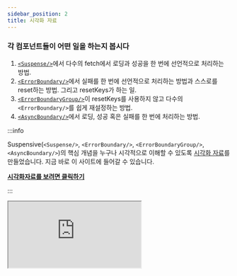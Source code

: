 ```yaml
---
sidebar_position: 2
title: 시각화 자료
---
```


### 각 컴포넌트들이 어떤 일을 하는지 봅시다

1. [`<Suspense/>`](/docs/react/src/Suspense.i18n)에서 다수의 fetch에서 로딩과 성공을 한 번에 선언적으로 처리하는 방법.
2. [`<ErrorBoundary/>`](/docs/react/src/ErrorBoundary.i18n)에서 실패를 한 번에 선언적으로 처리하는 방법과 스스로를 reset하는 방법. 그리고 resetKeys가 하는 일.
3. [`<ErrorBoundaryGroup/>`](/docs/react/src/ErrorBoundaryGroup.i18n)이 resetKeys를 사용하지 않고 다수의 `<ErrorBoundary/>`를 쉽게 재설정하는 방법.
4. [`<AsyncBoundary/>`](/docs/react/src/AsyncBoundary.i18n)에서 로딩, 성공 혹은 실패를 한 번에 처리하는 방법.

:::info

Suspensive(`<Suspense/>`, `<ErrorBoundary/>`, `<ErrorBoundaryGroup/>`, `<AsyncBoundary/>`)의 핵심 개념을 누구나 시각적으로 이해할 수 있도록 [시각화 자료](https://visualization.suspensive.org/react)를 만들었습니다. 지금 바로 이 사이트에 들어갈 수 있습니다.

[**시각화자료를 보려면 클릭하기**](https://visualization.suspensive.org/react)

:::

<iframe
  src="https://visualization.suspensive.org/react"
  title="@suspensive/react"
  sandbox="allow-forms allow-modals allow-popups allow-presentation allow-same-origin allow-scripts"
  style={{
    width: '100%',
    height: '75vh',
    border: '0',
    borderRadius: 8,
    overflow: 'hidden',
    position: 'static',
    zIndex: 0,
  }}
></iframe>
